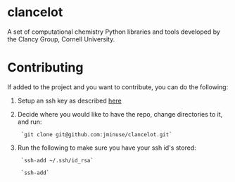 # clancelot
A set of computational chemistry Python libraries and tools developed by the Clancy Group, Cornell University.

# Contributing
If added to the project and you want to contribute, you can do the following:

1. Setup an ssh key as described [here](https://help.github.com/articles/generating-ssh-keys/)
2. Decide where you would like to have the repo, change directories to it, and run:

		`git clone git@github.com:jminuse/clancelot.git`
3. Run the following to make sure you have your ssh id's stored:

		`ssh-add ~/.ssh/id_rsa`
		
		`ssh-add`
